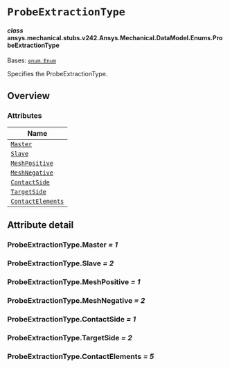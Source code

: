 # `ProbeExtractionType`



#### *class* ansys.mechanical.stubs.v242.Ansys.Mechanical.DataModel.Enums.ProbeExtractionType

Bases: [`enum.Enum`](https://docs.python.org/3/library/enum.html#enum.Enum)

Specifies the ProbeExtractionType.

<!-- !! processed by numpydoc !! -->

<a id="overview"></a>

## Overview

### Attributes

| Name |
| ----------------------------------------------------------- |
| [`Master`](#ProbeExtractionType.Master) |
| [`Slave`](#ProbeExtractionType.Slave) |
| [`MeshPositive`](#ProbeExtractionType.MeshPositive) |
| [`MeshNegative`](#ProbeExtractionType.MeshNegative) |
| [`ContactSide`](#ProbeExtractionType.ContactSide) |
| [`TargetSide`](#ProbeExtractionType.TargetSide) |
| [`ContactElements`](#ProbeExtractionType.ContactElements) |

<a id="attribute-detail"></a>

## Attribute detail

<a id="ProbeExtractionType.Master"></a>

### ProbeExtractionType.Master *= 1*

<a id="ProbeExtractionType.Slave"></a>

### ProbeExtractionType.Slave *= 2*

<a id="ProbeExtractionType.MeshPositive"></a>

### ProbeExtractionType.MeshPositive *= 1*

<a id="ProbeExtractionType.MeshNegative"></a>

### ProbeExtractionType.MeshNegative *= 2*

<a id="ProbeExtractionType.ContactSide"></a>

### ProbeExtractionType.ContactSide *= 1*

<a id="ProbeExtractionType.TargetSide"></a>

### ProbeExtractionType.TargetSide *= 2*

<a id="ProbeExtractionType.ContactElements"></a>

### ProbeExtractionType.ContactElements *= 5*


